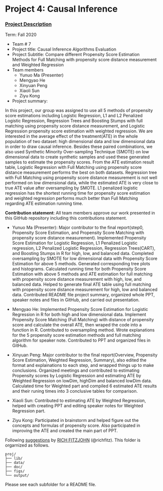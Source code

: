 # Project 4: Causal Inference

### [Project Description](doc/project4_desc.md)

Term: Fall 2020

+ Team # 7 
+ Project title: Causal Inference Algorithms Evaluation 
+ Project Subtitle: Compare different Propensity Score Estimation Methods for Full Matching with propensity score distance measurement and Weighted Regression
+ Team members
	+ Yunuo Ma (Presenter)
	+ Mengyao He
	+ Xinyuan Peng
	+ Xiaoli Sun
	+ Ziyu Kong
+ Project summary: 

In this project, our group was assigned to use all 5 methods of propensity score estimations including Logistic Regression, L1 and L2 Penalized Logistic Regression, Regression Trees and Boosting Stumps with full matching using propensity score distance measurement, and Logistic Regression propensity score estimation with weighted regression. We are interested in the average effect of the treatment(ATE) in the whole population of two dataset: high dimensional data and low dimensional data in order to draw causal inference. Besides these paired combinations, we also used Synthetic Minority Over-sampling Technique (SMOTE) on low dimensional data to create synthetic samples and used these generated samples to estimate the propensity scores. From the ATE estimation result table, Logistic Regression with Full Matching using propensity score distance measurement performs the best on both datasets. Regression tree with Full Matching using propensity score distance measurement is not well performed on low dimensional data, while the estimated ATE is very close to true ATE value after oversampling by SMOTE. L1 penalized logistic regression has the shortest running time for propensity score estimation and weighted regression performs much better than Full Matching regarding ATE estimation running time. 
	
**Contribution statement**: All team members approve our work presented in this GitHub repository including this contributions statement. 
+ Yunuo Ma (Presenter): Major contributor to the final report(step0, Propensity Score Estimation, and Propensity Score Matching with propensity score distance measurement). Implemented Propensity Score Estimation for Logistic Regression, L1 Penalized Logistic regression, L2 Penalized Logistic Regression, Regression Trees(CART), and Boosting Stumps in R for high, low, and balanced data. Completed oversampling by SMOTE for low dimensional data with Propensity Score Estimation for above 5 methods. Generated corresponding tree plots and histograms. Calculated running time for both Propensity Score Estimation with above 5 methods and ATE estimation for full matching with propensity score distance measurement with high, low, and balanced data. Helped to generate final ATE table using full matching with propensity score distance measurement for high, low and balanced data. Contributed README file project summary, organized whole PPT, speaker notes and files in GitHub, and carried out presentation. 

+ Mengyao He: Implemented Propensity Score Estimation for Logistic Regression in R for both high and low dimensional data. Implement Propensity Score Matching (Full Matching) with distance of propensity score and calculate the overall ATE, then wraped the code into a function in R. Contributed to oversampling method. Wrote explanations for the 5 propensity score estimation methods and full matching algorithm for speaker note. Contributed to PPT and organized files in GitHub.

+ Xinyuan Peng: Major contributor to the final report(Overview, Propensity Score Estimation, Weighted Regression, Summary), also edited the format and explainations to each step, and wrapped things up to make conclusions. Organized meetings and contributed to estimating Propensity scores by Logistic Regression and estimating ATE by Weighted Regression on lowDim, highDim and balanced lowDim data. Calculated time for Weighted part and compiled 6 estimated ATE results and their runing times into 3 conclusive tables for comparison.

+ Xiaoli Sun: Contributed to estimating ATE by Weighted Regression, helped with creating PPT and editing speaker notes for Weighted Regression part.

+ Ziyu Kong: Participated in brainstorm and helped figure out the concepts and formulas of propensity score. Also participated in improving the ATE and created the main part of PPT.


Following [suggestions](http://nicercode.github.io/blog/2013-04-05-projects/) by [RICH FITZJOHN](http://nicercode.github.io/about/#Team) (@richfitz). This folder is orgarnized as follows.

```
proj/
├── lib/
├── data/
├── doc/
├── figs/
└── output/
```

Please see each subfolder for a README file.
